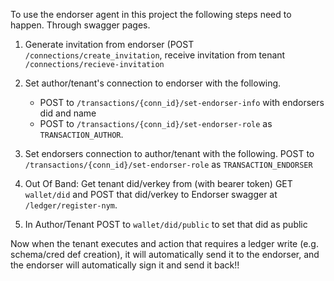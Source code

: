 To use the endorser agent in this project the following steps need to happen. Through swagger pages. 

1. Generate invitation from endorser (POST `/connections/create_invitation`, receive invitation from tenant `/connections/recieve-invitation`

1. Set author/tenant's connection to endorser with the following. 
    - POST to `/transactions/{conn_id}/set-endorser-info`  with endorsers did and name
    - POST to `/transactions/{conn_id}/set-endorser-role`  as `TRANSACTION_AUTHOR`.


1. Set endorsers connection to author/tenant with the following. POST to `/transactions/{conn_id}/set-endorser-role` as `TRANSACTION_ENDORSER`

1. Out Of Band: Get tenant did/verkey from (with bearer token) GET `wallet/did` and POST that did/verkey to Endorser swagger at `/ledger/register-nym`. 
1. In Author/Tenant POST to `wallet/did/public` to set that did as public

Now when the tenant executes and action that requires a ledger write (e.g. schema/cred def creation), it will automatically send it to the endorser, and the endorser will automatically sign it and send it back!!

